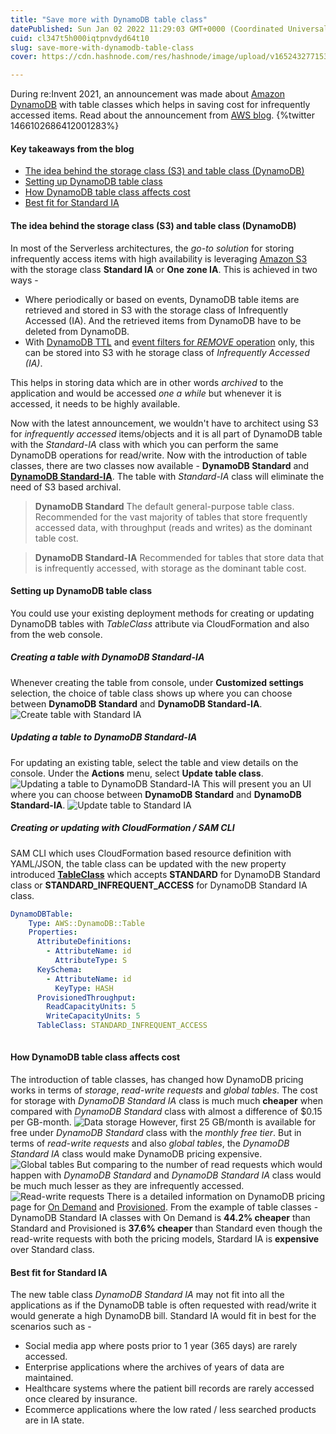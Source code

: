 ```yaml
---
title: "Save more with DynamoDB table class"
datePublished: Sun Jan 02 2022 11:29:03 GMT+0000 (Coordinated Universal Time)
cuid: cl347t5h000iqtpnvdyd64t10
slug: save-more-with-dynamodb-table-class
cover: https://cdn.hashnode.com/res/hashnode/image/upload/v1652432771532/EFb0kdIZc.jpeg

---
```


During re:Invent 2021, an announcement was made about [Amazon DynamoDB](https://aws.amazon.com/dynamodb/) with table classes which helps in saving cost for infrequently accessed items. Read about the announcement from [AWS blog](https://aws.amazon.com/blogs/aws/new-dynamodb-table-class-save-up-to-60-in-your-dynamodb-costs/).
{%twitter 1466102686412001283%}

#### Key takeaways from the blog
+ [The idea behind the storage class (S3) and table class (DynamoDB)](#idea)
+ [Setting up DynamoDB table class](#setting-up)
+ [How DynamoDB table class affects cost](#costs)
+ [Best fit for Standard IA](#best-fit)

#### The idea behind the storage class (S3) and table class (DynamoDB) <a name="idea"></a>
In most of the Serverless architectures, the *go-to solution* for storing infrequently access items with high availability is leveraging [Amazon S3](https://aws.amazon.com/s3/) with the storage class **Standard IA** or **One zone IA**. 
This is achieved in two ways -
+ Where periodically or based on events, DynamoDB table items are retrieved and stored in S3 with the storage class of Infrequently Accessed (IA). And the retrieved items from DynamoDB have to be deleted from DynamoDB.
+ With [DynamoDB TTL](https://dev.to/awscommunity-asean/dynamodb-and-ttl-177g) and [event filters for *REMOVE* operation](https://dev.to/aws-builders/deep-dive-into-lambda-event-filters-for-dyanmodb-320) only, this can be stored into S3 with he storage class of *Infrequently Accessed (IA)*.

This helps in storing data which are in other words *archived* to the application and would be accessed *one a while* but whenever it is accessed, it needs to be highly available.

Now with the latest announcement, we wouldn't have to architect using S3 for *infrequently accessed* items/objects and it is all part of DynamoDB table with the *Standard-IA* class with which you can perform the same DynamoDB operations for read/write. Now with the introduction of table classes, there are two classes now available - **DynamoDB Standard** and [**DynamoDB Standard-IA**](https://aws.amazon.com/dynamodb/standard-ia/). The table with *Standard-IA* class will eliminate the need of S3 based archival.

> **DynamoDB Standard**
The default general-purpose table class. Recommended for the vast majority of tables that store frequently accessed data, with throughput (reads and writes) as the dominant table cost.

> **DynamoDB Standard-IA**
Recommended for tables that store data that is infrequently accessed, with storage as the dominant table cost.

#### Setting up DynamoDB table class <a name="setting-up"></a>
You could use your existing deployment methods for creating or updating DynamoDB tables with *TableClass* attribute via CloudFormation and also from the web console.

##### Creating a table with DynamoDB Standard-IA
Whenever creating the table from console, under **Customized settings** selection, the choice of table class shows up where you can choose between **DynamoDB Standard** and **DynamoDB Standard-IA**.
![Create table with Standard IA](https://cdn.hashnode.com/res/hashnode/image/upload/v1652432762275/S6Yhoxyqz.png)
 
##### Updating a table to DynamoDB Standard-IA
For updating an existing table, select the table and view details on the console. Under the **Actions** menu, select **Update table class**.
![Updating a table to DynamoDB Standard-IA](https://cdn.hashnode.com/res/hashnode/image/upload/v1652432763835/fu80kOUdf.png) This will present you an UI where you can choose between **DynamoDB Standard** and **DynamoDB Standard-IA**.
![Update table to Standard IA](https://cdn.hashnode.com/res/hashnode/image/upload/v1652432765430/zug3RDTH2.png)

##### Creating or updating with CloudFormation / SAM CLI
SAM CLI which uses CloudFormation based resource definition with YAML/JSON, the table class can be updated with the new property introduced [**TableClass**](https://docs.aws.amazon.com/AWSCloudFormation/latest/UserGuide/aws-resource-dynamodb-table.html#cfn-dynamodb-table-tableclass) which accepts **STANDARD** for DynamoDB Standard class or **STANDARD_INFREQUENT_ACCESS** for DynamoDB Standard IA class.

```YAML
DynamoDBTable:
    Type: AWS::DynamoDB::Table
    Properties:
      AttributeDefinitions:
        - AttributeName: id
          AttributeType: S
      KeySchema:
        - AttributeName: id
          KeyType: HASH
      ProvisionedThroughput:
        ReadCapacityUnits: 5
        WriteCapacityUnits: 5
      TableClass: STANDARD_INFREQUENT_ACCESS
        
```

#### How DynamoDB table class affects cost <a name="costs"></a>
The introduction of table classes, has changed how DynamoDB pricing works in terms of *storage*, *read-write requests* and *global tables*. 
The cost for storage with *DynamoDB Standard IA* class is much much **cheaper** when compared with *DynamoDB Standard* class with almost a difference of $0.15 per GB-month.
![Data storage](https://cdn.hashnode.com/res/hashnode/image/upload/v1652432766849/DcSoD6Cuy.png) However, first 25 GB/month is available for free under *DynamoDB Standard* class with the *monthly free tier*.
But in terms of *read-write requests* and also *global tables*, the *DynamoDB Standard IA* class would make DynamoDB pricing expensive. 
![Global tables](https://cdn.hashnode.com/res/hashnode/image/upload/v1652432768413/ygtuoc-ge.png) But comparing to the number of read requests which would happen with *DynamoDB Standard* and *DynamoDB Standard IA* class would be much much lesser as they are infrequently accessed.
![Read-write requests](https://cdn.hashnode.com/res/hashnode/image/upload/v1652432770111/eFFmfIMA4.png)
There is a detailed information on DynamoDB pricing page for [On Demand](https://aws.amazon.com/dynamodb/pricing/on-demand/) and [Provisioned](https://aws.amazon.com/dynamodb/pricing/provisioned/). From the example of table classes - DynamoDB Standard IA classes with On Demand is **44.2% cheaper** than Standard and Provisioned is **37.6% cheaper** than Standard even though the read-write requests with both the pricing models, Stardard IA is **expensive** over Standard class.

#### Best fit for Standard IA <a name="best-fit"></a>
The new table class *DynamoDB Standard IA* may not fit into all the applications as if the DynamoDB table is often requested with read/write it would generate a high DynamoDB bill. Standard IA would fit in best for the scenarios such as - 
+ Social media app where posts prior to 1 year (365 days) are rarely accessed. 
+ Enterprise applications where the archives of years of data are maintained.
+ Healthcare systems where the patient bill records are rarely accessed once cleared by insurance.
+ Ecommerce applications where the low rated / less searched products are in IA state.